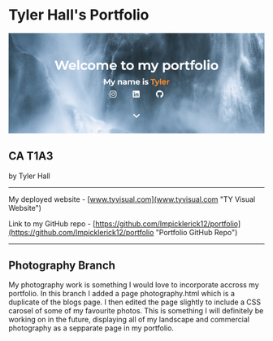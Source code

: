 <!-- A link (URL) to your published portfolio website
A link to your GitHub repository (repo)
Ensure the repo is accessible by your Educators
Description of your portfolio website, including,
Purpose
Functionality / features
Sitemap
Screenshots
Target audience
Tech stack (e.g. html, css, deployment platform, etc) -->

# Tyler Hall's Portfolio

![landing screenshot](docs/landing-screenshot.png "Landing Page Screenshot")

## CA T1A3

by Tyler Hall

---

My deployed website - [www.tyvisual.com](www.tyvisual.com "TY Visual Website")

Link to my GitHub repo - [https://github.com/Impicklerick12/portfolio](https://github.com/Impicklerick12/portfolio "Portfolio GitHub Repo")

---

## Photography Branch

My photography work is something I would love to incorporate accross my portfolio. In this branch I added a page photography.html which is a duplicate of the blogs page. I then edited the page slightly to include a CSS carosel of some of my favourite photos. This is something I will definitely be working on in the future, displaying all of my landscape and commercial photography as a sepparate page in my portfolio.